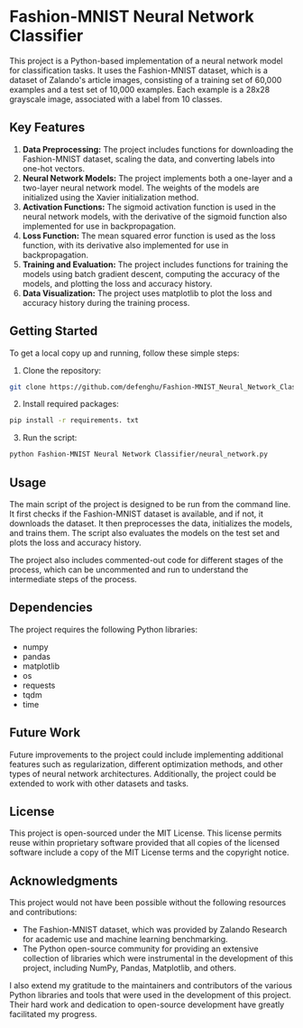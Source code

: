 # Fashion-MNIST Neural Network Classifier

This project is a Python-based implementation of a neural network model for classification tasks. It uses the
Fashion-MNIST dataset, which is a dataset of Zalando's article images, consisting of a training set of 60,000 examples
and a test set of 10,000 examples. Each example is a 28x28 grayscale image, associated with a label from 10 classes.

## Key Features

1. __Data Preprocessing:__ The project includes functions for downloading the Fashion-MNIST dataset, scaling the data,
   and converting labels into one-hot vectors.
2. __Neural Network Models:__ The project implements both a one-layer and a two-layer neural network model. The weights
   of the models are initialized using the Xavier initialization method.
3. __Activation Functions:__ The sigmoid activation function is used in the neural network models, with the derivative
   of the sigmoid function also implemented for use in backpropagation.
4. __Loss Function:__ The mean squared error function is used as the loss function, with its derivative also implemented
   for use in backpropagation.
5. __Training and Evaluation:__ The project includes functions for training the models using batch gradient descent,
   computing the accuracy of the models, and plotting the loss and accuracy history.
6. __Data Visualization:__ The project uses matplotlib to plot the loss and accuracy history during the training
   process.

## Getting Started

To get a local copy up and running, follow these simple steps:

1. Clone the repository:

```sh
git clone https://github.com/defenghu/Fashion-MNIST_Neural_Network_Classifier.git
```

2. Install required packages:

```sh
pip install -r requirements. txt
```

3. Run the script:

```sh
python Fashion-MNIST Neural Network Classifier/neural_network.py
```

## Usage

The main script of the project is designed to be run from the command line. It first checks if the Fashion-MNIST dataset
is available, and if not, it downloads the dataset. It then preprocesses the data, initializes the models, and trains
them. The script also evaluates the models on the test set and plots the loss and accuracy history.

The project also includes commented-out code for different stages of the process, which can be uncommented and run to
understand the intermediate steps of the process.

## Dependencies

The project requires the following Python libraries:

- numpy
- pandas
- matplotlib
- os
- requests
- tqdm
- time

## Future Work

Future improvements to the project could include implementing additional features such as regularization, different
optimization methods, and other types of neural network architectures. Additionally, the project could be extended to
work with other datasets and tasks.

## License

This project is open-sourced under the MIT License. This license permits reuse within proprietary software provided that
all copies of the licensed software include a copy of the MIT License terms and the copyright notice.

## Acknowledgments

This project would not have been possible without the following resources and contributions:

- The Fashion-MNIST dataset, which was provided by Zalando Research for academic use and machine learning benchmarking.
- The Python open-source community for providing an extensive collection of libraries which were instrumental in the
  development of this project, including NumPy, Pandas, Matplotlib, and others.

I also extend my gratitude to the maintainers and contributors of the various Python libraries and tools that were used
in the development of this project. Their hard work and dedication to open-source development have greatly facilitated
my progress.
